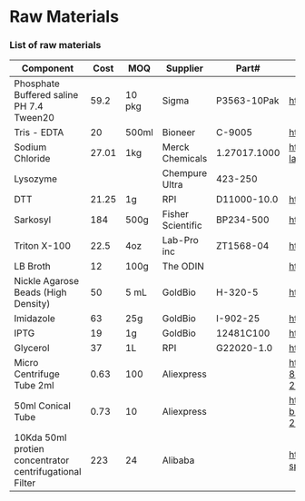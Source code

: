 # Raw Materials
### List of raw materials

|Component                                              |Cost |MOQ   |Supplier          |Part#       |Link to purchase                                                                                                                                                                                                                                                                               |
|-------------------------------------------------------|-----|------|------------------|------------|-----------------------------------------------------------------------------------------------------------------------------------------------------------------------------------------------------------------------------------------------------------------------------------------------|
|Phosphate Buffered saline PH 7.4 Tween20               |59.2 |10 pkg|Sigma             |P3563-10Pak |https://www.sigmaaldrich.com/catalog/product/sigma/p3563?lang=en&region=US                                                                                                                                                                                                                     |
|Tris - EDTA                                            |20   |500ml |Bioneer           |C-9005      |https://eng.bioneer.com/20-c-9005.html                                                                                                                                                                                                                                                         |
|Sodium Chloride                                        |27.01|1kg   |Merck Chemicals   |1.27017.1000|https://www.sigmaaldrich.com/catalog/product/mm/106400?lang=en&region=US&gclid=CjwKCAiAi_D_BRApEiwASslbJ9KhqVTZ56_WjkHKMoyIo06dzetsNoMVRTLJyXhPmafgGY4nGxFGOBoCVHEQAvD_BwE                                                                                                                     |
|Lysozyme                                               |     |      |Chempure Ultra    |423-250     |                                                                                                                                                                                                                                                                                               |
|DTT                                                    |21.25|1g    |RPI               |D11000-10.0 |https://www.rpicorp.com/products/biochemicals/biochemical-reagents/dtt-1-g.html                                                                                                                                                                                                                |
|Sarkosyl                                               |184  |500g  |Fisher Scientific |BP234-500   |https://www.fishersci.com/shop/products/sarkosyl-fisher-bioreagents/BP234500                                                                                                                                                                                                                   |
|Triton X-100                                           |22.5 |4oz   |Lab-Pro inc       |ZT1568-04   |https://labproinc.com/products/triton-x-100-tech-4oz?variant=36070329516193                                                                                                                                                                                                                    |
|LB Broth                                               |12   |100g  |The ODIN          |            |https://www.the-odin.com/lb-powdered-media/                                                                                                                                                                                                                                                    |
|Nickle Agarose Beads (High Density)                    |50   |5 mL  |GoldBio           |H-320-5     |https://www.goldbio.com/product/1650/nickel-agarose-beads-high-density                                                                                                                                                                                                                         |
|Imidazole                                              |63   |25g   |GoldBio           |I-902-25    |https://www.goldbio.com/product/imidazole-recrystallized                                                                                                                                                                                                                                       |
|IPTG                                                   |19   |1g    |GoldBio           |12481C100   |https://www.goldbio.com/product/1379/iptg                                                                                                                                                                                                                                                      |
|Glycerol                                               |37   |1L    |RPI               |G22020-1.0  |https://www.rpicorp.com/products/biochemicals/biochemical-reagents/glycerol-1-l.html                                                                                                                                                                                                           |
|Micro Centrifuge Tube 2ml                              |0.63 |100   |Aliexpress        |            |https://www.aliexpress.com/item/10000246087800.html?spm=a2g0o.productlist.0.0.d1394e4fQXEAA3&algo_pvid=e646add8-027a-4595-80df-44a894841365&algo_expid=e646add8-027a-4595-80df-44a894841365-21&btsid=0bb0622d16104047422502248ea274&ws_ab_test=searchweb0_0,searchweb201602_,searchweb201603_  |
|50ml Conical Tube                                      |0.73 |10    |Aliexpress        |            |https://www.aliexpress.com/item/1005001609825314.html?spm=a2g0o.productlist.0.0.ee334424rPOGyx&algo_pvid=a11d21d2-ae89-4c79-b11e-32fedf250a07&algo_expid=a11d21d2-ae89-4c79-b11e-32fedf250a07-23&btsid=0b0a556116104049337172277eb0b3&ws_ab_test=searchweb0_0,searchweb201602_,searchweb201603_|
|10Kda 50ml protien concentrator centrifugational Filter|223  |24    |Alibaba           |            |https://www.alibaba.com/product-detail/5kda-10kda-30KDA-PES-15ml-50ml_62313221233.html?spm=a2700.galleryofferlist.normal_offer.d_title.d02270cf8pgJMW                                                                                                                                          |
